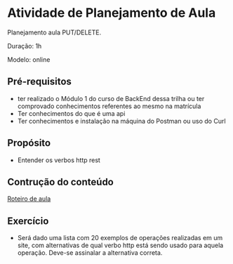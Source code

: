 # Atividade de Planejamento de Aula
Planejamento aula PUT/DELETE. 

Duração: 1h

Modelo: online

## Pré-requisitos
- ter realizado o Módulo 1 do curso de BackEnd dessa trilha ou ter comprovado conhecimentos referentes ao mesmo na matrícula
- Ter conhecimentos do que é uma api 
- Ter conhecimentos e instalação na máquina do Postman ou uso do Curl

## Propósito
- Entender os verbos http rest

## Contrução do conteúdo
[Roteiro de aula](roteiro.md)

## Exercício
- Será dado uma lista com 20 exemplos de operações realizadas em um site, com alternativas de qual verbo http está sendo usado para aquela operação. Deve-se assinalar a alternativa correta.


